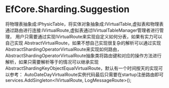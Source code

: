 # EfCore.Sharding.Suggestion
将物理表抽象成:IPhysicTable，将实体对象抽象成:IVirtualTable,虚拟表和物理表通过路由进行连接:IVirtualRoute,虚拟表通过IVirtualTableManager管理者进行管理，
用户只需要通过实现IVirtualRoute来实现自定义如何分表，如果有实力可以自己实现 AbstractVirtualRoute，如果不想自己实现很复杂的解析可以通过实现AbstractShardingOperatorVirtualRoute来实现如何路由，
AbstractShardingOperatorVirtualRoute抽象类将路由键和对应的操作方法进行解析，如果只需要解析等于的情况可以继承实现AbstractShardingKeyObjectEqualVirtualRoute，默认有一个时间按天的实现可以参考：
AutoDateDayVirtualRoute实例代码最后只需要在startup注册路由即可services.AddSingleton<IVirtualRoute<LogMessage>, LogMessageRoute>();
